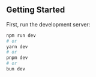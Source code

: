 
## Getting Started
First, run the development server:

```bash
npm run dev
# or
yarn dev
# or
pnpm dev
# or
bun dev
```
